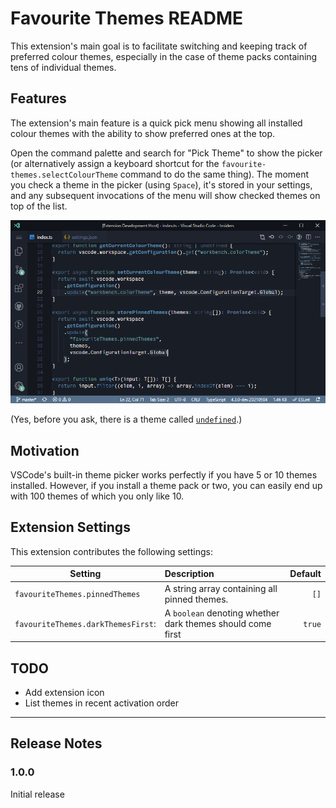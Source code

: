# Favourite Themes README

This extension's main goal is to facilitate switching and keeping track of preferred colour themes, especially in the case of theme packs containing tens of individual themes.

## Features

The extension's main feature is a quick pick menu showing all installed colour themes with the ability to show preferred ones at the top.

Open the command palette and search for "Pick Theme" to show the picker (or alternatively assign a keyboard shortcut for the `favourite-themes.selectColourTheme` command to do the same thing). The moment you check a theme in the picker (using `Space`), it's stored in your settings, and any subsequent invocations of the menu will show checked themes on top of the list.

![Favourite Themes](images/favourite-themes.gif)

(Yes, before you ask, there is a theme called [`undefined`](https://marketplace.visualstudio.com/items?itemName=christianhg.undefined).)

<!-- ## Requirements -->

## Motivation

VSCode's built-in theme picker works perfectly if you have 5 or 10 themes installed. However, if you install a theme pack or two, you can easily end up with 100 themes of which you only like 10.

## Extension Settings

This extension contributes the following settings:

| Setting                            | Description                                                | Default |
| ---------------------------------- | :--------------------------------------------------------- | ------: |
| `favouriteThemes.pinnedThemes`     | A string array containing all pinned themes.               |    `[]` |
| `favouriteThemes.darkThemesFirst`: | A `boolean` denoting whether dark themes should come first |  `true` |

<!-- ## Known Issues -->

## TODO

- Add extension icon
- List themes in recent activation order

---

## Release Notes

### 1.0.0

Initial release
